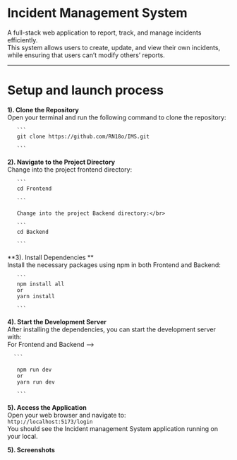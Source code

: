 # Incident Management System

A full-stack web application to report, track, and manage incidents efficiently.  
This system allows users to create, update, and view their own incidents, while ensuring that users can’t modify others’ reports.  

---


# Setup and launch process
**1). Clone the Repository**<br/>
       Open your terminal and run the following command to clone the repository:<br/>
      
       ```
       git clone https://github.com/RN18o/IMS.git
       
       ``` 

       
**2). Navigate to the Project Directory**<br/>
       Change into the project frontend directory:</br>
       
       ```
       cd Frontend
       
       ```
       
       Change into the project Backend directory:</br>
       
       ```
       cd Backend
       
       ```

       
**3). Install Dependencies **<br/>
       Install the necessary packages using npm in both Frontend and Backend:<br/>
       
       ```
       npm install all
       or
       yarn install
       
       ```

       
**4). Start the Development Server**<br/>
       After installing the dependencies, you can start the development server with:<br/>
       For Frontend and Backend --> 
      
      ```
      
       npm run dev
       or 
       yarn run dev
      
       ```

       
**5). Access the Application**<br/>
      Open your web browser and navigate to:<br/> 
     ```
      http://localhost:5173/login
      ``` <br/>
      You should see the Incident management System application running on  your local. 


**5). Screenshots**<br/>

      

